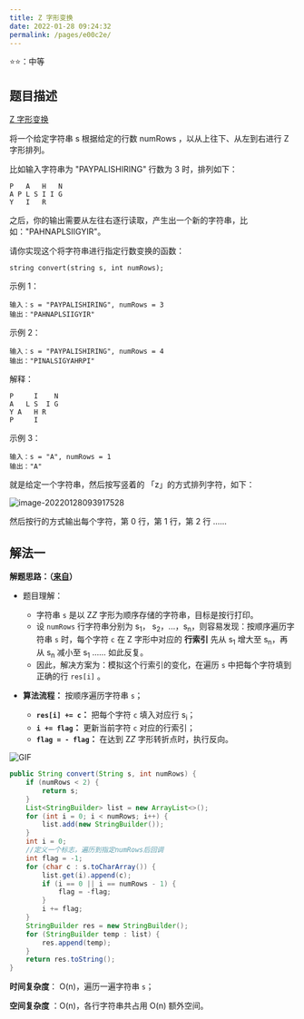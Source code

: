 ```yaml
---
title: Z 字形变换
date: 2022-01-28 09:24:32
permalink: /pages/e00c2e/
---
```


⭐⭐：中等

## 题目描述

[Z 字形变换](https://leetcode-cn.com/problems/zigzag-conversion/)

将一个给定字符串 s 根据给定的行数 numRows ，以从上往下、从左到右进行 Z 字形排列。

比如输入字符串为 "PAYPALISHIRING" 行数为 3 时，排列如下：

```
P   A   H   N
A P L S I I G
Y   I   R
```


之后，你的输出需要从左往右逐行读取，产生出一个新的字符串，比如："PAHNAPLSIIGYIR"。

请你实现这个将字符串进行指定行数变换的函数：

```
string convert(string s, int numRows);
```

示例 1：

```
输入：s = "PAYPALISHIRING", numRows = 3
输出："PAHNAPLSIIGYIR"
```

示例 2：

```
输入：s = "PAYPALISHIRING", numRows = 4
输出："PINALSIGYAHRPI"
```

解释：

```
P     I    N
A   L S  I G
Y A   H R
P     I
```


示例 3：

```
输入：s = "A", numRows = 1
输出："A"
```

就是给定一个字符串，然后按写竖着的 「z」的方式排列字符，如下：

![image-20220128093917528](https://cdn.javatv.net/note/20220128093917.png)

然后按行的方式输出每个字符，第 0 行，第 1 行，第 2 行 ......

## 解法一

**解题思路：（[来自](https://leetcode-cn.com/problems/zigzag-conversion/solution/zzi-xing-bian-huan-by-jyd/)）**

- 题目理解：
  - 字符串 `s` 是以 Z*Z* 字形为顺序存储的字符串，目标是按行打印。
  - 设 `numRows` 行字符串分别为 s<sub>1</sub>， s<sub>2</sub>，...，s<sub>n</sub>，则容易发现：按顺序遍历字符串 `s` 时，每个字符 `c` 在 Z 字形中对应的 **行索引** 先从 s<sub>1</sub> 增大至 s<sub>n</sub>，再从 s<sub>n</sub> 减小至 s<sub>1</sub> …… 如此反复。
  - 因此，解决方案为：模拟这个行索引的变化，在遍历 `s` 中把每个字符填到正确的行 `res[i]` 。

- **算法流程：** 按顺序遍历字符串 `s`；
  - **`res[i] += c`：** 把每个字符 `c` 填入对应行 s<sub>i</sub>；
  - **`i += flag`：** 更新当前字符 `c` 对应的行索引；
  - **`flag = - flag`：** 在达到 Z*Z* 字形转折点时，执行反向。

![GIF](https://cdn.javatv.net/note/20220128094848.gif)

```java
public String convert(String s, int numRows) {
    if (numRows < 2) {
        return s;
    }
    List<StringBuilder> list = new ArrayList<>();
    for (int i = 0; i < numRows; i++) {
        list.add(new StringBuilder());
    }
    int i = 0;
    //定义一个标志，遍历到指定numRows后回调
    int flag = -1;
    for (char c : s.toCharArray()) {
        list.get(i).append(c);
        if (i == 0 || i == numRows - 1) {
            flag = -flag;
        }
        i += flag;
    }
    StringBuilder res = new StringBuilder();
    for (StringBuilder temp : list) {
        res.append(temp);
    }
    return res.toString();
}
```

**时间复杂度**： O(n)，遍历一遍字符串 `s`；

**空间复杂度** ：O(n)，各行字符串共占用 O(n) 额外空间。